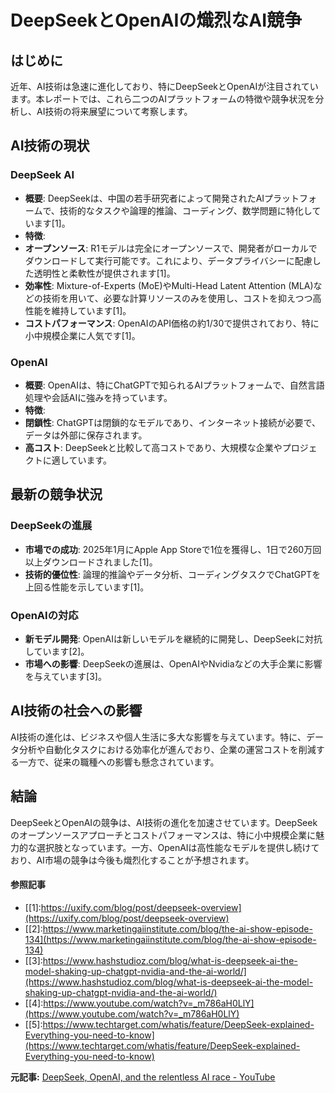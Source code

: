 # DeepSeekとOpenAIの熾烈なAI競争

## はじめに

近年、AI技術は急速に進化しており、特にDeepSeekとOpenAIが注目されています。本レポートでは、これら二つのAIプラットフォームの特徴や競争状況を分析し、AI技術の将来展望について考察します。

## AI技術の現状

### DeepSeek AI

- **概要**: DeepSeekは、中国の若手研究者によって開発されたAIプラットフォームで、技術的なタスクや論理的推論、コーディング、数学問題に特化しています[1]。
- **特徴**:
 - **オープンソース**: R1モデルは完全にオープンソースで、開発者がローカルでダウンロードして実行可能です。これにより、データプライバシーに配慮した透明性と柔軟性が提供されます[1]。
 - **効率性**: Mixture-of-Experts (MoE)やMulti-Head Latent Attention (MLA)などの技術を用いて、必要な計算リソースのみを使用し、コストを抑えつつ高性能を維持しています[1]。
 - **コストパフォーマンス**: OpenAIのAPI価格の約1/30で提供されており、特に小中規模企業に人気です[1]。

### OpenAI

- **概要**: OpenAIは、特にChatGPTで知られるAIプラットフォームで、自然言語処理や会話AIに強みを持っています。
- **特徴**:
 - **閉鎖性**: ChatGPTは閉鎖的なモデルであり、インターネット接続が必要で、データは外部に保存されます。
 - **高コスト**: DeepSeekと比較して高コストであり、大規模な企業やプロジェクトに適しています。

## 最新の競争状況

### DeepSeekの進展

- **市場での成功**: 2025年1月にApple App Storeで1位を獲得し、1日で260万回以上ダウンロードされました[1]。
- **技術的優位性**: 論理的推論やデータ分析、コーディングタスクでChatGPTを上回る性能を示しています[1]。

### OpenAIの対応

- **新モデル開発**: OpenAIは新しいモデルを継続的に開発し、DeepSeekに対抗しています[2]。
- **市場への影響**: DeepSeekの進展は、OpenAIやNvidiaなどの大手企業に影響を与えています[3]。

## AI技術の社会への影響

AI技術の進化は、ビジネスや個人生活に多大な影響を与えています。特に、データ分析や自動化タスクにおける効率化が進んでおり、企業の運営コストを削減する一方で、従来の職種への影響も懸念されています。

## 結論

DeepSeekとOpenAIの競争は、AI技術の進化を加速させています。DeepSeekのオープンソースアプローチとコストパフォーマンスは、特に小中規模企業に魅力的な選択肢となっています。一方、OpenAIは高性能なモデルを提供し続けており、AI市場の競争は今後も熾烈化することが予想されます。

#### 参照記事
- [[1]:https://uxify.com/blog/post/deepseek-overview](https://uxify.com/blog/post/deepseek-overview)
- [[2]:https://www.marketingaiinstitute.com/blog/the-ai-show-episode-134](https://www.marketingaiinstitute.com/blog/the-ai-show-episode-134)
- [[3]:https://www.hashstudioz.com/blog/what-is-deepseek-ai-the-model-shaking-up-chatgpt-nvidia-and-the-ai-world/](https://www.hashstudioz.com/blog/what-is-deepseek-ai-the-model-shaking-up-chatgpt-nvidia-and-the-ai-world/)
- [[4]:https://www.youtube.com/watch?v=_m786aH0LlY](https://www.youtube.com/watch?v=_m786aH0LlY)
- [[5]:https://www.techtarget.com/whatis/feature/DeepSeek-explained-Everything-you-need-to-know](https://www.techtarget.com/whatis/feature/DeepSeek-explained-Everything-you-need-to-know)


**元記事:** [DeepSeek, OpenAI, and the relentless AI race - YouTube](https://www.youtube.com/watch?v=_m786aH0LlY)